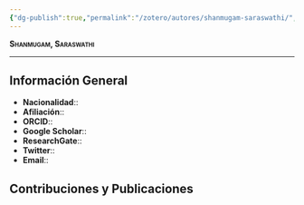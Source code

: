 ```yaml
---
{"dg-publish":true,"permalink":"/zotero/autores/shanmugam-saraswathi/","tags":["#autor","#researcher"]}
---
```



<span style="font-variant:small-caps; font-weight: bold;"> Shanmugam, Saraswathi </span>

---


## Información General

- **Nacionalidad**:: 
- **Afiliación**:: 
- **ORCID**:: 
- **Google Scholar**:: 
- **ResearchGate**:: 
- **Twitter**:: 
- **Email**::
  
## Contribuciones y Publicaciones






